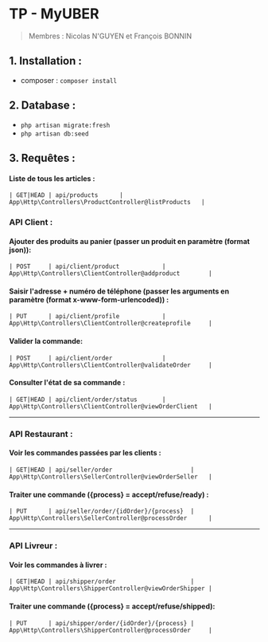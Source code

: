 # TP - MyUBER

> Membres : Nicolas N'GUYEN et François BONNIN

## 1. Installation :
   - composer : `composer install`

## 2. Database :
   - `php artisan migrate:fresh`
   - `php artisan db:seed`

## 3. Requêtes :

#### Liste de tous les articles :
```| GET|HEAD | api/products      | App\Http\Controllers\ProductController@listProducts   |```


### API Client :
#### Ajouter des produits au panier (passer un produit en paramètre (format json)): 
```| POST     | api/client/product            | App\Http\Controllers\ClientController@addproduct        |```

#### Saisir l'adresse + numéro de téléphone (passer les arguments en paramètre (format x-www-form-urlencoded)) :
```| PUT      | api/client/profile            | App\Http\Controllers\ClientController@createprofile     |```

#### Valider la commande:
```| POST     | api/client/order              | App\Http\Controllers\ClientController@validateOrder     |```

#### Consulter l'état de sa commande :
```| GET|HEAD | api/client/order/status       | App\Http\Controllers\ClientController@viewOrderClient   |```

<hr>

### API Restaurant :
#### Voir les commandes passées par les clients :
```| GET|HEAD | api/seller/order                      | App\Http\Controllers\SellerController@viewOrderSeller   |```

#### Traiter une commande ({process} = accept/refuse/ready) :
```| PUT      | api/seller/order/{idOrder}/{process}  | App\Http\Controllers\SellerController@processOrder      |```

<hr>

### API Livreur :
#### Voir les commandes à livrer :
```| GET|HEAD | api/shipper/order                     | App\Http\Controllers\ShipperController@viewOrderShipper |```

#### Traiter une commande ({process} = accept/refuse/shipped):
```| PUT      | api/shipper/order/{idOrder}/{process} | App\Http\Controllers\ShipperController@processOrder     |```
